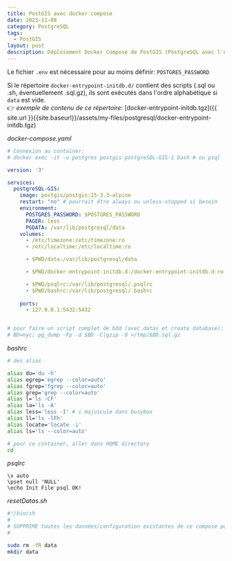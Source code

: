 ```yaml
---
title: PostGIS avec docker compose
date: 2023-11-08
category: PostgreSQL
tags:
  - PostGIS
layout: post
description: Déploiement Docker Compose de PostGIS (PostgreSQL avec l'extension geodatas)
---
```


Le fichier `.env` est nécessaire pour au moins définir: `POSTGRES_PASSWORD`

Si le répertoire `docker-entrypoint-initdb.d/` contient des scripts (.sql ou .sh, éventuellement .sql.gz), ils sont exécutés dans l'ordre alphabétique si `data` est vide.  
  :point_right: *exemple de contenu de ce répertoire*: [docker-entrypoint-initdb.tgz]({{ site.url }}{{site.baseurl}}/assets/my-files/postgresql/docker-entrypoint-initdb.tgz)

*docker-compose.yaml*

```yaml
# Connexion au container:
# docker exec -it -u postgres postgis-postgreSQL-GIS-1 bash # ou psql

version: '3'

services:
  postgreSQL-GIS:
    image: postgis/postgis:15-3.3-alpine
    restart: "no" # pourrait être always ou unless-stopped si besoin
    environment:
      POSTGRES_PASSWORD: $POSTGRES_PASSWORD
      PAGER: less
      PGDATA: /var/lib/postgresql/data
    volumes:
      - /etc/timezone:/etc/timezone:ro
      - /etc/localtime:/etc/localtime:ro

      - $PWD/data:/var/lib/postgresql/data

      - $PWD/docker-entrypoint-initdb.d:/docker-entrypoint-initdb.d:ro

      - $PWD/psqlrc:/var/lib/postgresql/.psqlrc
      - $PWD/bashrc:/var/lib/postgresql/.bashrc
      
    ports:
      - 127.0.0.1:5432:5432


# pour faire un script complet de bdd (avec datas et create database):
# BD=nyc; pg_dump -Fp -d $BD -C|gzip -9 >/tmp/$BD.sql.gz
```

*bashrc*
```sh
# des alias

alias du='du -h'
alias egrep='egrep --color=auto'
alias fgrep='fgrep --color=auto'
alias grep='grep --color=auto'
alias l='ls -CF'
alias la='ls -A'
alias less='less -I' # i majuscule dans busybox
alias ll='ls -lFh'
alias locate='locate -i'
alias ls='ls --color=auto'

# pour ce container, aller dans HOME directory
cd 
```

*psqlrc*
```
\x auto
\pset null 'NULL'
\echo Init File psql OK!
```

*resetDatas.sh*
```sh
#!/bin/sh
#
# SUPPRIME toutes les données/configuration existantes de ce compose postgreSQL
#

sudo rm -fR data
mkdir data
```
